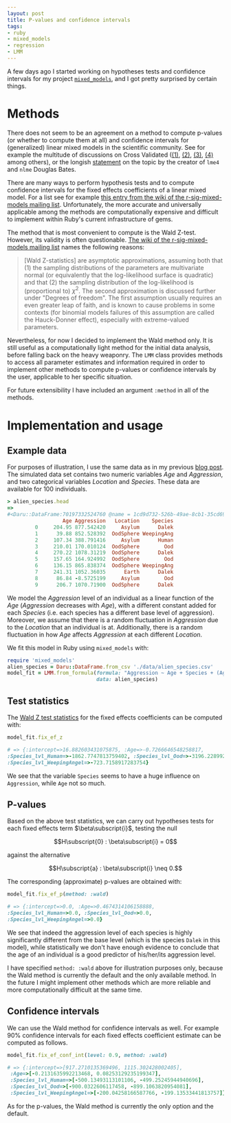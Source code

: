 ```yaml
---
layout: post
title: P-values and confidence intervals
tags:
- ruby
- mixed_models
- regression
- LMM
---
```


A few days ago I started working on hypotheses tests and confidence intervals for my project [`mixed_models`](https://github.com/agisga/mixed_models), and I got pretty surprised by certain things.

# Methods

There does not seem to be an agreement on a method to compute p-values (or whether to compute them at all) and confidence intervals for (generalized) linear mixed models in the scientific community. See for example the multitude of discussions on Cross Validated ([(1)](http://stats.stackexchange.com/questions/118416/getting-p-value-with-mixed-effect-with-lme4-package), [(2)](http://stats.stackexchange.com/questions/95054/how-to-get-the-overall-effect-for-linear-mixed-model-in-lme4-in-r), [(3)](http://stats.stackexchange.com/questions/65489/how-do-i-get-a-a-p-value-for-the-output-of-an-lme-model-with-lme4), [(4)](http://stats.stackexchange.com/questions/22988/significant-effect-in-lme4-mixed-model) among others), or the longish [statement](https://stat.ethz.ch/pipermail/r-help/2006-May/094765.html) on the topic by the creator of `lme4` and `nlme` Douglas Bates.

There are many ways to perform hypothesis tests and to compute confidence intervals for the fixed effects coefficients of a linear mixed model. For a list see for example [this entry from the wiki of the r-sig-mixed-models mailing list](http://glmm.wikidot.com/faq). Unfortunately, the more accurate and universally applicable among the methods are computationally expensive and difficult to implement within Ruby's current infrastructure of gems. 

The method that is most convenient to compute is the Wald Z-test. However, its validity is often questionable. [The wiki of the r-sig-mixed-models mailing list](http://glmm.wikidot.com/faq) names the following reasons:

>\[Wald Z-statistics\] are asymptotic approximations, assuming both that (1) the sampling distributions of the parameters are multivariate normal (or equivalently that the log-likelihood surface is quadratic) and that (2) the sampling distribution of the log-likelihood is (proportional to) $\chi^2$. The second approximation is discussed further under "Degrees of freedom". The first assumption usually requires an even greater leap of faith, and is known to cause problems in some contexts (for binomial models failures of this assumption are called the Hauck-Donner effect), especially with extreme-valued parameters.

Nevertheless, for now I decided to implement the Wald method only. It is still useful as a computationally light method for the initial data analysis, before falling back on the heavy weaponry. The `LMM` class provides methods to access all parameter estimates and information required in order to implement other methods to compute p-values or confidence intervals by the user, applicable to her specific situation.

For future extensibility I have included an argument `:method` in all of the methods.

# Implementation and usage

## Example data

For purposes of illustration, I use the same data as in my previous [blog post](http://agisga.github.io/MixedModels_from_formula/).
The simulated data set contains two numeric variables *Age* and *Aggression*, and two categorical variables *Location* and *Species*. These data are available for 100 individuals.

```ruby
> alien_species.head
=> 
#<Daru::DataFrame:70197332524760 @name = 1cd9d732-526b-49ae-8cb1-35cd69541c87 @size = 10>
                  Age Aggression   Location    Species 
         0     204.95 877.542420     Asylum      Dalek 
         1      39.88 852.528392  OodSphere WeepingAng 
         2     107.34 388.791416     Asylum      Human 
         3     210.01 170.010124  OodSphere        Ood 
         4     270.22 1078.31219  OodSphere      Dalek 
         5     157.65 164.924992  OodSphere        Ood 
         6     136.15 865.838374  OodSphere WeepingAng 
         7     241.31 1052.36035      Earth      Dalek 
         8      86.84 -8.5725199     Asylum        Ood 
         9      206.7 1070.71900  OodSphere      Dalek 
```


We model the *Aggression* level of an individual as a linear function of the *Age* (*Aggression* decreases with *Age*), with a different constant added for each *Species* (i.e. each species has a different base level of aggression). Moreover, we assume that there is a random fluctuation in *Aggression* due to the *Location* that an individual is at. Additionally, there is a random fluctuation in how *Age* affects *Aggression* at each different *Location*. 

We fit this model in Ruby using `mixed_models` with:

```ruby
require 'mixed_models'
alien_species = Daru::DataFrame.from_csv './data/alien_species.csv'
model_fit = LMM.from_formula(formula: "Aggression ~ Age + Species + (Age | Location)", 
                             data: alien_species)
```

## Test statistics

The [Wald Z test statistics](https://en.wikipedia.org/wiki/Wald_test#Test_on_a_single_parameter) for the fixed effects coefficients can be computed with:

```ruby
model_fit.fix_ef_z

# => {:intercept=>16.882603431075875, :Age=>-0.7266646548258817, 
:Species_lvl_Human=>-1862.7747813759402, :Species_lvl_Ood=>-3196.2289922406044, 
:Species_lvl_WeepingAngel=>-723.7158917283754}
```

We see that the variable `Species` seems to have a huge influence on `Aggression`, while `Age` not so much.

## P-values

Based on the above test statistics, we can carry out hypotheses tests for each fixed effects term $\beta\subscript{i}$, testing the null

$$H\subscript{0} : \beta\subscript{i} = 0$$

against the alternative

$$H\subscript{a} : \beta\subscript{i} \neq 0.$$

The corresponding (approximate) p-values are obtained with:

```ruby
model_fit.fix_ef_p(method: :wald)

# => {:intercept=>0.0, :Age=>0.4674314106158888, 
:Species_lvl_Human=>0.0, :Species_lvl_Ood=>0.0, 
:Species_lvl_WeepingAngel=>0.0}
```

We see that indeed the aggression level of each species is highly significantly different from the base level (which is the species `Dalek` in this model), while statistically we don't have enough evidence to conclude that the age of an individual is a good predictor of his/her/its aggression level.

I have specified `method: :wald` above for illustration purposes only, because the Wald method is currently the default and the only available method. In the future I might implement other methods which are more reliable and more computationally difficult at the same time.

## Confidence intervals

We can use the Wald method for confidence intervals as well. For example 90% confidence intervals for each fixed effects coefficient estimate can be computed as follows.

```ruby
model_fit.fix_ef_conf_int(level: 0.9, method: :wald)

# => {:intercept=>[917.2710135369496, 1115.302428002405],
 :Age=>[-0.2131635992213468, 0.08253129235199347],
 :Species_lvl_Human=>[-500.13493113101106, -499.25245944940696],
 :Species_lvl_Ood=>[-900.0322606117458, -899.1063820954081],
 :Species_lvl_WeepingAngel=>[-200.04258166587766, -199.13533441813757]}
```

As for the p-values, the Wald method is currently the only option and the default.

<!-- # Predictions

Recently, I have also implemented method for predictions on new data by the fitted linear mixed model.
Data can be supplied to `LMM#predict` either in form of a `Daru::DataFrame`, or as model matrices for the fixed and random effects (which is far less convenient but might be necessary for unconventional models).

Assume, we have captured ten new individuals of different ages and species and at different locations, and we want to estimate their aggression levels.

We can put their data in a new Daru::DataFrame:

```Ruby
                  Age   Location    Species 
         0        209  OodSphere      Dalek 
         1         90      Earth        Ood 
         2        173     Asylum        Ood 
         3        153     Asylum      Human 
         4        255  OodSphere WeepingAng 
         5        256     Asylum WeepingAng 
         6         37      Earth      Dalek 
         7        146      Earth WeepingAng 
         8        127     Asylum WeepingAng 
         9         41     Asylum        Ood
```

Then we estimate the aggression level of each individual (conditional on the obtained parameter estimates) using our fitted model:

```Ruby
model_fit.predict(newdata: newdata)

# => [1070.9125752531213, 182.45206492790766, -17.064468754763425, 384.78815861991046, 876.1240725686444, 674.711339114886, 1092.6985606350875, 871.150885526236, 687.4629975728096, -4.0162601001437395]
```

We can also exclude the estimated random effects from the predictions. For our example that would make sense, if we had observed individuals in previously unobserved locations.

```Ruby
model_fit.predict(newdata: newdata, with_ran_ef: false)

# => [1002.6356447018298, 110.83894560697945, 105.41770487190126, 506.59965400396266, 800.0421436018271, 799.9768274483924, 1013.8700230925942, 807.1616043262068, 808.4026112414656, 114.0394371252786]
```

### Prediction intervals

Additionally, confidence intervals for the predictions (i.e. prediction intervals) can be computed. The methods are the same as used for the confidence intervals of fixed effects. The prediction intervals are implemented only for the population level predictions (i.e. without inclusion of the random effects estimates).
Continuing our example, we have:
-->

